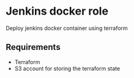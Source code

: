 # Jenkins docker role

Deploy jenkins docker container using terraform

## Requirements

- Terraform
- S3 account for storing the terraform state
